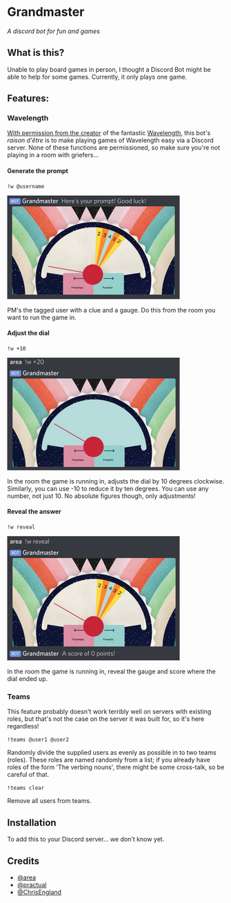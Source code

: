 # Grandmaster

_A discord bot for fun and games_

## What is this?

Unable to play board games in person, I thought a Discord Bot might be able to help for some games. Currently, it only plays one game.

## Features:
### Wavelength

[With permission from the creator](https://twitter.com/AlxHague/status/1244988021587488774) of the fantastic [Wavelength](https://wavelength.zone), this bot's _raison d'être_ is to make playing games of Wavelength easy via a Discord server. None of these functions are permissioned, so make sure you're not playing in a room with griefers...

#### Generate the prompt
```
!w @username
```
![Prompt](./assets/wavelength/prompt.png)

PM's the tagged user with a clue and a gauge. Do this from the room you want to run the game in.

#### Adjust the dial
```
!w +10
```
![Adjust](./assets/wavelength/adjust.png)

In the room the game is running in, adjusts the dial by 10 degrees clockwise. Similarly, you can use -10 to reduce it by ten degrees. You can use any number, not just 10. No absolute figures though, only adjustments!

#### Reveal the answer
```
!w reveal
```
![Reveal](./assets/wavelength/reveal.png)

In the room the game is running in, reveal the gauge and score where the dial ended up.

### Teams
This feature probably doesn't work terribly well on servers with existing roles, but that's not the case on the server it was built for, so it's here regardless!
```
!teams @user1 @user2
```
Randomly divide the supplied users as evenly as possible in to two teams (roles). These roles are named randomly from a list; if you already have roles of the form 'The verbing nouns', there might be some cross-talk, so be careful of that.
```
!teams clear
```
Remove all users from teams.

## Installation

To add this to your Discord server... we don't know yet.

## Credits

* [@area](https://github.com/area/)
* [@practual](https://github.com/practual/)
* [@ChrisEngland](https://github.com/ChrisEngland/)